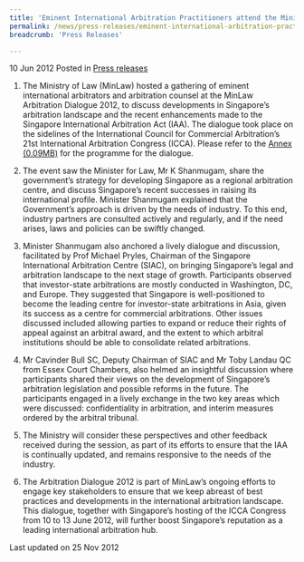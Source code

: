```yaml
---
title: 'Eminent International Arbitration Practitioners attend the Ministry of Law''s Arbitration Dialogue 2012'
permalink: /news/press-releases/eminent-international-arbitration-practitioners-attend-the-ministry-of-law-s-arbitration-dialogue/
breadcrumb: 'Press Releases'

---
```



10 Jun 2012 Posted in [Press releases](/news/press-releases)

1. The Ministry of Law (MinLaw) hosted a gathering of eminent international arbitrators and arbitration counsel at the MinLaw Arbitration Dialogue 2012, to discuss developments in Singapore’s arbitration landscape and the recent enhancements made to the Singapore International Arbitration Act (IAA). The dialogue took place on the sidelines of the International Council for Commercial Arbitration’s 21st International Arbitration Congress (ICCA). Please refer to the [Annex (0.09MB)](/files/news/press-releases/2012/06/linkclick084d.pdf) for the programme for the dialogue.


2. The event saw the Minister for Law, Mr K Shanmugam, share the government’s strategy for developing Singapore as a regional arbitration centre, and discuss Singapore’s recent successes in raising its international profile. Minister Shanmugam explained that the Government’s approach is driven by the needs of industry. To this end, industry partners are consulted actively and regularly, and if the need arises, laws and policies can be swiftly changed.

3. Minister Shanmugam also anchored a lively dialogue and discussion, facilitated by Prof Michael Pryles, Chairman of the Singapore International Arbitration Centre (SIAC), on bringing Singapore’s legal and arbitration landscape to the next stage of growth. Participants observed that investor-state arbitrations are mostly conducted in Washington, DC, and Europe. They suggested that Singapore is well-positioned to become the leading centre for investor-state arbitrations in Asia, given its success as a centre for commercial arbitrations. Other issues discussed included allowing parties to expand or reduce their rights of appeal against an arbitral award, and the extent to which arbitral institutions should be able to consolidate related arbitrations.

4. Mr Cavinder Bull SC, Deputy Chairman of SIAC and Mr Toby Landau QC from Essex Court Chambers, also helmed an insightful discussion where participants shared their views on the development of Singapore’s arbitration legislation and possible reforms in the future. The participants engaged in a lively exchange in the two key areas which were discussed: confidentiality in arbitration, and interim measures ordered by the arbitral tribunal.

5. The Ministry will consider these perspectives and other feedback received during the session, as part of its efforts to ensure that the IAA is continually updated, and remains responsive to the needs of the industry.  

6. The Arbitration Dialogue 2012 is part of MinLaw’s ongoing efforts to engage key stakeholders to ensure that we keep abreast of best practices and developments in the international arbitration landscape. This dialogue, together with Singapore’s hosting of the ICCA Congress from 10 to 13 June 2012, will further boost Singapore’s reputation as a leading international arbitration hub.


<p class="right-side-updated">Last updated on 25 Nov 2012</p>
